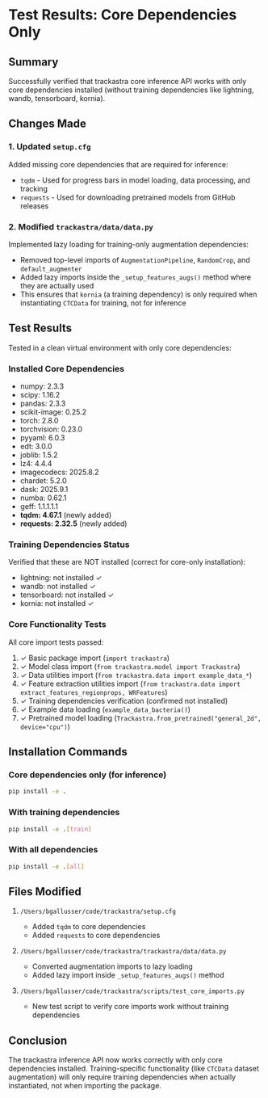 # Test Results: Core Dependencies Only

## Summary

Successfully verified that trackastra core inference API works with only core dependencies installed (without training dependencies like lightning, wandb, tensorboard, kornia).

## Changes Made

### 1. Updated `setup.cfg`
Added missing core dependencies that are required for inference:
- `tqdm` - Used for progress bars in model loading, data processing, and tracking
- `requests` - Used for downloading pretrained models from GitHub releases

### 2. Modified `trackastra/data/data.py`
Implemented lazy loading for training-only augmentation dependencies:
- Removed top-level imports of `AugmentationPipeline`, `RandomCrop`, and `default_augmenter`
- Added lazy imports inside the `_setup_features_augs()` method where they are actually used
- This ensures that `kornia` (a training dependency) is only required when instantiating `CTCData` for training, not for inference

## Test Results

Tested in a clean virtual environment with only core dependencies:

### Installed Core Dependencies
- numpy: 2.3.3
- scipy: 1.16.2
- pandas: 2.3.3
- scikit-image: 0.25.2
- torch: 2.8.0
- torchvision: 0.23.0
- pyyaml: 6.0.3
- edt: 3.0.0
- joblib: 1.5.2
- lz4: 4.4.4
- imagecodecs: 2025.8.2
- chardet: 5.2.0
- dask: 2025.9.1
- numba: 0.62.1
- geff: 1.1.1.1.1
- **tqdm: 4.67.1** (newly added)
- **requests: 2.32.5** (newly added)

### Training Dependencies Status
Verified that these are NOT installed (correct for core-only installation):
- lightning: not installed ✓
- wandb: not installed ✓
- tensorboard: not installed ✓
- kornia: not installed ✓

### Core Functionality Tests

All core import tests passed:

1. ✓ Basic package import (`import trackastra`)
2. ✓ Model class import (`from trackastra.model import Trackastra`)
3. ✓ Data utilities import (`from trackastra.data import example_data_*`)
4. ✓ Feature extraction utilities import (`from trackastra.data import extract_features_regionprops, WRFeatures`)
5. ✓ Training dependencies verification (confirmed not installed)
6. ✓ Example data loading (`example_data_bacteria()`)
7. ✓ Pretrained model loading (`Trackastra.from_pretrained("general_2d", device="cpu")`)

## Installation Commands

### Core dependencies only (for inference)
```bash
pip install -e .
```

### With training dependencies
```bash
pip install -e .[train]
```

### With all dependencies
```bash
pip install -e .[all]
```

## Files Modified

1. `/Users/bgallusser/code/trackastra/setup.cfg`
   - Added `tqdm` to core dependencies
   - Added `requests` to core dependencies

2. `/Users/bgallusser/code/trackastra/trackastra/data/data.py`
   - Converted augmentation imports to lazy loading
   - Added lazy import inside `_setup_features_augs()` method

3. `/Users/bgallusser/code/trackastra/scripts/test_core_imports.py`
   - New test script to verify core imports work without training dependencies

## Conclusion

The trackastra inference API now works correctly with only core dependencies installed. Training-specific functionality (like `CTCData` dataset augmentation) will only require training dependencies when actually instantiated, not when importing the package.
